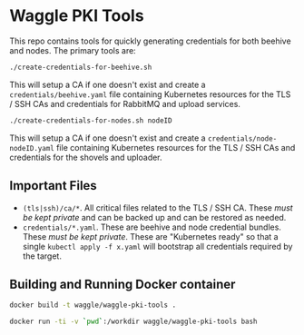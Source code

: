 # Waggle PKI Tools

This repo contains tools for quickly generating credentials for both beehive and nodes. The primary tools are:

```sh
./create-credentials-for-beehive.sh
```

This will setup a CA if one doesn't exist and create a `credentials/beehive.yaml` file containing Kubernetes resources for the TLS / SSH CAs and credentials for RabbitMQ and upload services.


```sh
./create-credentials-for-nodes.sh nodeID
```

This will setup a CA if one doesn't exist and create a `credentials/node-nodeID.yaml` file containing Kubernetes resources for the TLS / SSH CAs and credentials for the shovels and uploader.

## Important Files

* `(tls|ssh)/ca/*`. All critical files related to the TLS / SSH CA. These _must be kept private_ and can be backed up and can be restored as needed.
* `credentials/*.yaml`. These are beehive and node credential bundles. These _must be kept private_. These are "Kubernetes ready" so that a single `kubectl apply -f x.yaml` will bootstrap all credentials required by the target.

## Building and Running Docker container

```bash
docker build -t waggle/waggle-pki-tools .
```

```bash
docker run -ti -v `pwd`:/workdir waggle/waggle-pki-tools bash
```